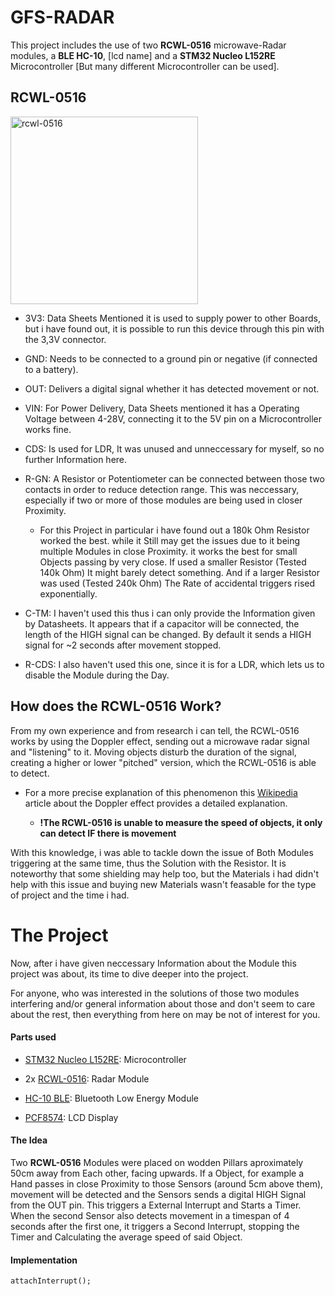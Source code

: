 # GFS-RADAR
This project includes the use of two **RCWL-0516** microwave-Radar modules, a **BLE HC-10**, [lcd name] and a **STM32 Nucleo L152RE** Microcontroller [But many different Microcontroller can be used]. 

## RCWL-0516
<img src="https://github.com/Hannah-Ga/GFS-RADAR/blob/main/images/rcwl-0516.png" width="300" alt="rcwl-0516">

* 3V3: Data Sheets Mentioned it is used to supply power to other Boards, but i have found out, it is possible to run this device through this pin with the 3,3V connector.

* GND: Needs to be connected to a ground pin or negative (if connected to a battery).

* OUT: Delivers a digital signal whether it has detected movement or not.

* VIN: For Power Delivery, Data Sheets mentioned it has a Operating Voltage between 4-28V, connecting it to the 5V pin on a Microcontroller works fine.

* CDS: Is used for LDR, It was unused and unneccessary for myself, so no further Information here.

* R-GN: A Resistor or Potentiometer can be connected between those two contacts in order to reduce detection range. This was neccessary, especially if two or more of those modules are being used in closer Proximity.

  * For this Project in particular i have found out a 180k Ohm Resistor worked the best. while it Still may get the issues due to it being multiple Modules in close Proximity. it works the best for small Objects passing by very close. If used a smaller Resistor (Tested 140k Ohm) It might barely detect something. And if a larger Resistor was used (Tested 240k Ohm) The Rate of accidental triggers rised exponentially.

* C-TM: I haven't used this thus i can only provide the Information given by Datasheets. It appears that if a capacitor will be connected, the length of the HIGH signal can be changed. By default it sends a HIGH signal for ~2 seconds after movement stopped.

* R-CDS: I also haven't used this one, since it is for a LDR, which lets us to disable the Module during the Day.


## How does the RCWL-0516 Work?

From my own experience and from research i can tell, the RCWL-0516 works by using the Doppler effect, sending out a microwave radar signal and "listening" to it. Moving objects disturb the duration of the signal, creating a higher or lower "pitched" version, which the RCWL-0516 is able to detect.

* For a more precise explanation of this phenomenon this [Wikipedia](https://en.wikipedia.org/wiki/Doppler_effect#Radar) article about the Doppler effect provides a detailed explanation.

  * **!The RCWL-0516 is unable to measure the speed of objects, it only can detect IF there is movement**

With this knowledge, i was able to tackle down the issue of Both Modules triggering at the same time, thus the Solution with the Resistor. It is noteworthy that some shielding may help too, but the Materials i had didn't help with this issue and buying new Materials wasn't feasable for the type of project and the time i had. 

# The Project

Now, after i have given neccessary Information about the Module this project was about, its time to dive deeper into the project.

For anyone, who was interested in the solutions of those two modules interfering and/or general information about those and don't seem to care about the rest, then everything from here on may be not of interest for you.

#### Parts used

* [STM32 Nucleo L152RE](https://www.st.com/en/evaluation-tools/nucleo-l152re.html): Microcontroller

* 2x [RCWL-0516](https://lastminuteengineers.com/rcwl0516-microwave-radar-motion-sensor-arduino-tutorial/): Radar Module

* [HC-10 BLE](https://people.ece.cornell.edu/land/courses/ece4760/PIC32/uart/HM10/DSD%20TECH%20HM-10%20datasheet.pdf): Bluetooth Low Energy Module

* [PCF8574](https://www.instructables.com/Using-PCF8574-Backpacks-With-LCDs-and-Arduino/): LCD Display

#### The Idea

Two **RCWL-0516** Modules were placed on wodden Pillars aproximately 50cm away from Each other, facing upwards. If a Object, for example a Hand passes in close Proximity to those Sensors (around 5cm above them), movement will be detected and the Sensors sends a digital HIGH Signal from the OUT pin. This triggers a External Interrupt and Starts a Timer. When the second Sensor also detects movement in a timespan of 4 seconds after the first one, it triggers a Second Interrupt, stopping the Timer and Calculating the average speed of said Object. 

#### Implementation

```attachInterrupt();```

  

